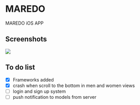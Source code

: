 # MAREDO
MAREDO iOS APP

## Screenshots
![](https://cloud.githubusercontent.com/assets/6082043/9477556/102ed96a-4b28-11e5-91ff-da6000a67b29.png)

## To do list
- [x] Frameworks added
- [x] crash when scroll to the bottom in men and women views
- [ ] login and sign up system
- [ ] push notification to models from server
